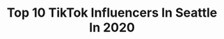 ---
title: Top 10 TikTok Influencers In Seattle In 2020
description: >-
  Find top TikTok influencers in Seattle in 2020. Most popular hashtags: #acnh #itsaremix #musiclives #neverfitin.
platform: TikTok
profiles:
  - username: "whowannaskate"
    fullname: >-
      Elise !!
    location: "United States"
    followers: 40505
    engagement: 2130
    commentsToLikes: 0.004980
    id: ck9773o5c2k6c0j78250z0jy5
    verified: false
    hashtags: "#35thnorth, #c5, #summer, #converse"
  - username: "icravecornbread"
    fullname: >-
      ALΞЖ LICHTΞNHAN
    location: "United States"
    followers: 4400
    engagement: 2063
    commentsToLikes: 0.074931
    id: cka0vtdy5zyt10i78y3vi66yv
    verified: false
    hashtags: "#whatismyname, #moralofthestory, #foryou, #painting"
  - username: "angiebudchanin"
    fullname: >-
      angie
    location: "United States"
    followers: 6544
    engagement: 2018
    commentsToLikes: 0.047419
    id: ckal6d96eacrt0i78e5qravmz
    verified: false
    hashtags: "#disneydolewhip, #recipe, #puppy, #motivation"
  - username: "lil.khushhh"
    fullname: >-
      Khushhh
    location: "United States"
    followers: 4420
    engagement: 1470
    commentsToLikes: 0.077228
    id: ck8hmxgeyo5550j78s5run3po
    verified: false
    hashtags: "#musiclives, #killyourvibe, #netflix, #groupchat"
  - username: "kuhleeuh"
    fullname: >-
      Kalia 🎤❤
    location: "United States"
    followers: 826377
    engagement: 2491
    commentsToLikes: 0.045891
    id: ck8khqqd8ny2v0j78w5tkbw1j
    verified: true
    hashtags: "#joeville, #musicmatters, #mirroroutsidechallenge, #momsoftiktok"
  - username: "strawberryelf"
    fullname: >-
      Strawberrykage🍓
    location: "United States"
    followers: 179827
    engagement: 2246
    commentsToLikes: 0.018818
    id: ck83yvbfcw25k0j78iaibm0pq
    verified: false
    hashtags: "#grunge, #mtgikoria, #magiccompanion, #dvacosplay"
  - username: "spicybathwater"
    fullname: >-
      rylie
    location: "United States"
    followers: 43425
    engagement: 2729
    commentsToLikes: 0.023431
    id: cka0zc7deey2t0i788evnevm4
    verified: false
    hashtags: "#smallbusiness, #onecommunity, #neverfitin, #petsoftiktok"
  - username: "janeparkang"
    fullname: >-
      janeparkang
    location: "United States"
    followers: 4514
    engagement: 1221
    commentsToLikes: 0.102475
    id: cka0la999q5bi0i78iganwgoc
    verified: false
    hashtags: "#momswhodance, #moms, #wipeitdown, #wipechallenge"
  - username: "kingpettyrich"
    fullname: >-
      Petty Rich
    location: "United States"
    followers: 13215
    engagement: 1507
    commentsToLikes: 0.055566
    id: ck9n4b16v44up0j78j5kwzl9s
    verified: false
    hashtags: "#sexy, #abc, #thelook, #nowseehere"
  - username: "literallysofie"
    fullname: >-
      sofie halili
    location: "United States"
    followers: 215531
    engagement: 2219
    commentsToLikes: 0.011003
    id: ck9fb2r8ndj1y0j78vlmdss35
    verified: false
    hashtags: "#indoorworkout, #mirrorchallenge, #transrights, #fakefreckles"
---